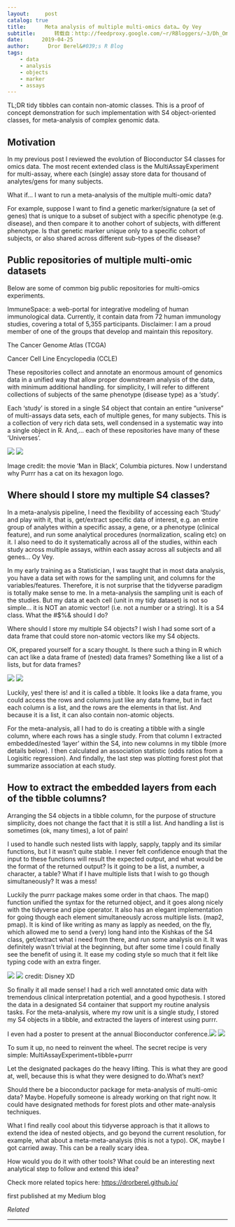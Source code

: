 ```yaml
---
layout:     post
catalog: true
title:      Meta analysis of multiple multi-omics data… Oy Vey
subtitle:      转载自：http://feedproxy.google.com/~r/RBloggers/~3/Dh_Omwwy-FU/
date:      2019-04-25
author:      Dror Berel&#039;s R Blog
tags:
    - data
    - analysis
    - objects
    - marker
    - assays
---
```






TL;DR
tidy tibbles can contain non-atomic classes. This is a proof of concept demonstration for such implementation with S4 object-oriented classes, for meta-analysis of complex genomic data.

## Motivation

In my previous post I reviewed the evolution of Bioconductor S4 classes for omics data. The most recent extended class is the MultiAssayExperiment for multi-assay, where each (single) assay store data for thousand of analytes/gens for many subjects.

What if… I want to run a meta-analysis of the multiple multi-omic data?

For example, suppose I want to find a genetic marker/signature (a set of genes) that is unique to a subset of subject with a specific phenotype (e.g. disease), and then compare it to another cohort of subjects, with different phenotype. Is that genetic marker unique only to a specific cohort of subjects, or also shared across different sub-types of the disease?

## Public repositories of multiple multi-omic datasets

Below are some of common big public repositories for multi-omics experiments.

ImmuneSpace: a web-portal for integrative modeling of human immunological data. Currently, it contain data from 72 human immunology studies, covering a total of 5,355 participants. Disclaimer: I am a proud member of one of the groups that develop and maintain this repository.

The Cancer Genome Atlas (TCGA)

Cancer Cell Line Encyclopedia (CCLE)

These repositories collect and annotate an enormous amount of genomics data in a unified way that allow proper downstream analysis of the data, with minimum additional handling. for simplicity, I will refer to different collections of subjects of the same phenotype (disease type) as a ‘study’.

Each ‘study’ is stored in a single S4 object that contain an entire “universe” of multi-assays data sets, each of multiple genes, for many subjects. This is a collection of very rich data sets, well condensed in a systematic way into a single object in R. And,… each of these repositories have many of these ‘Universes’.

![](https://i0.wp.com/drorberel.github.io/img/blog/b2_1.jpeg?w=456&ssl=1)
![](https://i0.wp.com/drorberel.github.io/img/blog/b2_1.jpeg?w=456&ssl=1)


Image credit: the movie ‘Man in Black’, Columbia pictures. Now I understand why Purrr has a cat on its hexagon logo.

## Where should I store my multiple S4 classes?

In a meta-analysis pipeline, I need the flexibility of accessing each ‘Study’ and play with it, that is, get/extract specific data of interest, e.g. an entire group of analytes within a specific assay, a gene, or a phenotype (clinical feature), and run some analytical procedures (normalization, scaling etc) on it. I also need to do it systematically across all of the studies, within each study across multiple assays, within each assay across all subjects and all genes… Oy Vey.

In my early training as a Statistician, I was taught that in most data analysis, you have a data set with rows for the sampling unit, and columns for the variables/features. Therefore, it is not surprise that the tidyverse paradigm is totally make sense to me. In a meta-analysis the sampling unit is each of the studies. But my data at each cell (unit in my tidy dataset) is not so simple… it is NOT an atomic vector! (i.e. not a number or a string). It is a S4 class. What the #$%& should I do?

Where should I store my multiple S4 objects? I wish I had some sort of a data frame that could store non-atomic vectors like my S4 objects.

OK, prepared yourself for a scary thought. Is there such a thing in R which can act like a data frame of (nested) data frames? Something like a list of a lists, but for data frames?

![](https://i1.wp.com/drorberel.github.io/img/blog/b2_2.png?w=456&ssl=1)
![](https://i1.wp.com/drorberel.github.io/img/blog/b2_2.png?w=456&ssl=1)


Luckily, yes! there is! and it is called a tibble. It looks like a data frame, you could access the rows and columns just like any data frame, but in fact each column is a list, and the rows are the elements in that list. And because it is a list, it can also contain non-atomic objects.

For the meta-analysis, all I had to do is creating a tibble with a single column, where each rows has a single study. From that column I extracted embedded/nested ‘layer’ within the S4, into new columns in my tibble (more details below). I then calculated an association statistic (odds ratios from a Logisitic regression). And findally, the last step was plotting forest plot that summarize association at each study.

## How to extract the embedded layers from each of the tibble columns?

Arranging the S4 objects in a tibble column, for the purpose of structure simplicity, does not change the fact that it is still a list. And handling a list is sometimes (ok, many times), a lot of pain!

I used to handle such nested lists with lapply, sapply, tapply and its similar functions, but I it wasn’t quite stable. I never felt confidence enough that the input to these functions will result the expected output, and what would be the format of the returned output? Is it going to be a list, a number, a character, a table? What if I have multiple lists that I wish to go though simultaneously? It was a mess!

Luckily the purrr package makes some order in that chaos. The map() function unified the syntax for the returned object, and it goes along nicely with the tidyverse and pipe operator. It also has an elegant implementation for going though each element simultaneously across multiple lists. (map2, pmap). It is kind of like writing as many as lapply as needed, on the fly, which allowed me to send a (very) long hand into the Kishkas of the S4 class, get/extract what i need from there, and run some analysis on it. It was definitely wasn’t trivial at the beginning, but after some time I could finally see the benefit of using it. It ease my coding style so much that it felt like typing code with an extra finger.

![](https://i1.wp.com/drorberel.github.io/img/blog/b2_3.jpeg?w=456&ssl=1)
![](https://i1.wp.com/drorberel.github.io/img/blog/b2_3.jpeg?w=456&ssl=1)
credit: Disney XD

So finally it all made sense! I had a rich well annotated omic data with tremendous clinical interpretation potential, and a good hypothesis. I stored the data in a designated S4 container that support my routine analysis tasks. For the meta-analysis, where my row unit is a single study, I stored my S4 objects in a tibble, and extracted the layers of interest using purrr.

I even had a poster to present at the annual Bioconductor conference.![](https://i1.wp.com/drorberel.github.io/img/blog/b2_4.png?w=456&ssl=1)
![](https://i1.wp.com/drorberel.github.io/img/blog/b2_4.png?w=456&ssl=1)


To sum it up, no need to reinvent the wheel. The secret recipe is very simple: MultiAssayExperiment+tibble+purrr

Let the designated packages do the heavy lifting. This is what they are good at, well, because this is what they were designed to do.What’s next?

Should there be a bioconductor package for meta-analysis of multi-omic data? Maybe. Hopefully someone is already working on that right now. It could have designated methods for forest plots and other mate-analysis techniques.

What I find really cool about this tidyverse approach is that it allows to extend the idea of nested objects, and go beyond the current resolution, for example, what about a meta-meta-analysis (this is not a typo). OK, maybe I got carried away. This can be a really scary idea.

How would you do it with other tools? What could be an interesting next analytical step to follow and extend this idea?

Check more related topics here: https://drorberel.github.io/

first published at my Medium blog


*Related*








---
